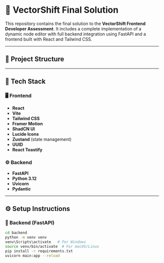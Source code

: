 # 🚀 VectorShift Final Solution

This repository contains the final solution to the **VectorShift Frontend Developer Assessment**. It includes a complete implementation of a dynamic node editor with full backend integration using FastAPI and a frontend built with React and Tailwind CSS.

---

## 📁 Project Structure


---

## 🧰 Tech Stack

### 🖥️ Frontend
- **React**
- **Vite**
- **Tailwind CSS**
- **Framer Motion**
- **ShadCN UI**
- **Lucide Icons**
- **Zustand** (state management)
- **UUID**
- **React Toastify**

### ⚙️ Backend
- **FastAPI**
- **Python 3.12**
- **Uvicorn**
- **Pydantic**

---

## ⚙️ Setup Instructions

### 🔧 Backend (FastAPI)
```bash
cd backend
python -m venv venv
venv\Scripts\activate   # For Windows
source venv/bin/activate  # For macOS/Linux
pip install -r requirements.txt
uvicorn main:app --reload
